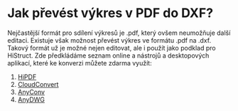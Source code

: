# Jak převést výkres v PDF do DXF?

Nejčastější formát pro sdílení výkresů je .pdf, který ovšem neumožňuje další editaci. Existuje však možnost převést výkres ve formátu .pdf na .dxf. Takový formát už je možné nejen editovat, ale i použít jako podklad pro HiStruct. Zde předkládáme seznam online a nástrojů a desktopových aplikací, které ke konverzi můžete zdarma využít:

1. [HiPDF](https://www.hipdf.com/en/pdf-to-dxf)
2. [CloudConvert](https://cloudconvert.com/pdf-to-dxf)
3. [AnyConv](https://anyconv.com/pdf-to-dxf-converter/)
4. [AnyDWG](https://www.microsoft.com/store/productId/9PDCXWGXBPBV?ocid=pdpshare)
